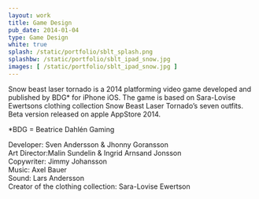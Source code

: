```yaml
---
layout: work
title: Game Design
pub_date: 2014-01-04
type: Game Design
white: true
splash: /static/portfolio/sblt_splash.png
splashbw: /static/portfolio/sblt_ipad_snow.jpg
images: [ /static/portfolio/sblt_ipad_snow.jpg ]
---
```

Snow beast laser tornado is a 2014 platforming video game developed and published by BDG* for iPhone iOS. The game is based on Sara-Lovise Ewertsons clothing collection Snow Beast Laser Tornado’s seven outfits. Beta version released on apple AppStore 2014. 


*BDG = Beatrice Dahlén Gaming <br>


Developer: Sven Andersson & Jhonny Goransson <br>
Art Director:Malin Sundelin & Ingrid Arnsand Jonsson <br>
Copywriter: Jimmy Johansson <br>
Music: Axel Bauer <br>
Sound: Lars Andersson <br>
Creator of the clothing collection: Sara-Lovise Ewertson
